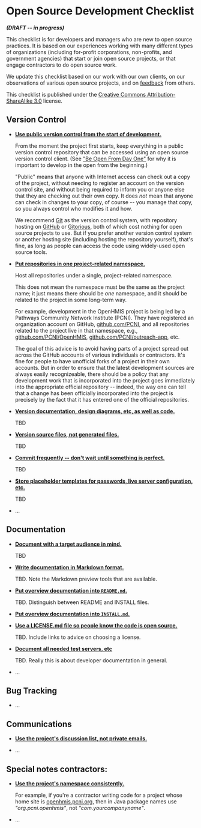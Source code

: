 Open Source Development Checklist
=================================

**_(DRAFT -- in progress)_**

This checklist is for developers and managers who are new to open
source practices.  It is based on our experiences working with many
different types of organizations (including for-profit corporations,
non-profits, and government agencies) that start or join open source
projects, or that engage contractors to do open source work.

We update this checklist based on our work with our own clients, on
our observations of various open source projects, and on
[feedback](https://github.com/OpenTechStrategies/checklist/issues) from others.

This checklist is published under the [Creative Commons Attribution-ShareAlike 3.0](https://creativecommons.org/licenses/by-sa/3.0/) license.

Version Control
---------------

* <a href="#use-public-vc" id="use-public-vc">**Use public version control from the start of development.**</a>

  From the moment the project first starts, keep everything in a
  public version control repository that can be accessed using an open
  source version control client.  (See ["Be Open From Day
  One"](http://opentechstrategies.com/resources#be-open-from-day-one)
  for why it is important to develop in the open from the beginning.)

  "Public" means that anyone with Internet access can check out a
  copy of the project, without needing to register an account on the
  version control site, and without being required to inform you or
  anyone else that they are checking out their own copy.  It does
  _not_ mean that anyone can check in changes to your copy, of course
  -- you manage that copy, so you always control who modifies it and
  how.

  We recommend [Git](http://git-scm.com/) as the version control
  system, with repository hosting on [GitHub](https://github.com/) or
  [Gitorious](https://gitorious.org/), both of which cost nothing for
  open source projects to use.  But if you prefer another version
  control system or another hosting site (including hosting the
  repository yourself), that's fine, as long as people can access the
  code using widely-used open source tools.

* <a href="vc-namespace" id="vc-namespace">**Put repositories in one project-related namespace.**</a>

  Host all repositories under a single, project-related namespace.

  This does not mean the namespace must be the same as the project
  name; it just means there should be _one_ namespace, and it should
  be related to the project in some long-term way.

  For example, development in the OpenHMIS project is being led by a
  Pathways Community Network Institute (PCNI).  They have registered
  an organization account on GitHub,
  [github.com/PCNI](https://github.com/PCNI/), and all repositories
  related to the project live in that namespace, e.g.,
  [github.com/PCNI/OpenHMIS](https://github.com/PCNI/OpenHMIS),
  [github.com/PCNI/outreach-app](https://github.com/PCNI/outreach-app),
  etc.

  The goal of this advice is to avoid having parts of a project spread
  out across the GitHub accounts of various individuals or
  contractors.  It's fine for people to have unofficial forks of a
  project in their own accounts.  But in order to ensure that the
  latest development sources are always easily recognizeable, there
  should be a policy that any development work that is incorporated
  into the project goes immediately into the appropriate official
  repository -- indeed, the way one can tell that a change has been
  officially incorporated into the project is precisely by the fact
  that it has entered one of the official repositories.

* <a href="vc-docs-etc" id="vc-docs-etc" >**Version documentation, design diagrams, etc, as well as code.**</a>

  TBD

* <a href="vc-sources-only" id="vc-sources-only" >**Version source files, not generated files.**</a>

  TBD

* <a href="commit-often" id="commit-often" >**Commit frequently -- don't wait until something is perfect.**</a>

  TBD

* <a href="placeholders-for-sensitive-data" id="placeholders-for-sensitive-data" >**Store placeholder templates for passwords, live server configuration, etc.**</a>

  TBD

* ...

Documentation
-------------

* <a href="doc-audience" id="doc-audience" >**Document with a target audience in mind.**</a>

  TBD

* <a href="doc-format" id="doc-format" >**Write documentation in Markdown format.**</a>

  TBD.  Note the Markdown preview tools that are available.

* <a href="overview-in-readme" id="overview-in-readme" >**Put overview documentation into `README.md`.**</a>

  TBD.  Distinguish between README and INSTALL files.

* <a href="separate-install-doc" id="separate-install-doc" >**Put overview documentation into `INSTALL.md`.**</a>

* <a href="publish-license" id="publish-license" >**Use a LICENSE.md file so people know the code is open source.**</a>

  TBD.  Include links to advice on choosing a license.

* <a href="dev-docs" id="dev-docs" >**Document all needed test servers, etc**</a>

  TBD.  Really this is about developer documentation in general.

* ...

Bug Tracking
------------

* ...

Communications
--------------

* <a href="use-project-forums" id="use-project-forums" >**Use the project's discussion list, not private emails.**</a>

* ...

Special notes contractors:
--------------------------

* <a href="use-right-namespace" id="use-right-namespace" >**Use the project's namespace consistently.**</a>

   For example, if you're a contractor writing code for a project
   whose home site is [openhmis.pcni.org](http://openhmis.pcni.org/),
   then in Java package names use _"org.pcni.openhmis"_, not
   _"com.yourcompanyname"_.

* ...
